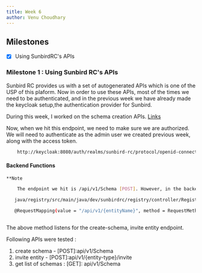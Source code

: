 ```yaml
---
title: Week 6
author: Venu Choudhary
---
```


## Milestones

- [x] Using SunbirdRC's APIs

### Milestone 1 : Using Sunbird RC's APIs

Sunbird RC provides us with a set of autogenerated APIs which is one of the USP of this plaform. Now in order to use these APIs, most of the times we need to be authenticated, and in the previous week we have already made the keycloak setup,the authentication provider for Sunbird.

During this week, I worked on the schema creation APIs. [Links](https://docs.sunbirdrc.dev/api-reference/schema/create-schema)

Now, when we hit this endpoint, we need to make sure we are authorized. We will need to authenticate as the admin user we created previous week, along with the access token.

```bash
    http://keycloak:8080/auth/realms/sunbird-rc/protocol/openid-connect/token

```

#### Backend Functions

``**Note``

``` bash 
    The endpoint we hit is /api/v1/Schema [POST]. However, in the backend, it is mapped to /api/v1/{entityName}.
```

```bash
   java/registry/src/main/java/dev/sunbirdrc/registry/controller/RegistryEntityController.java

   @RequestMapping(value = "/api/v1/{entityName}", method = RequestMethod.POST)
   
```

The above method listens for the create-schema, invite entity endpoint.

Following APIs were tested :
 
1. create schema - [POST]:api/v1/Schema
2. invite entity - [POST]:api/v1/{entity-type}/invite
3. get list of schemas : [GET]: api/v1/Schema

